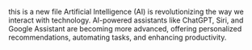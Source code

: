 this is a new file
Artificial Intelligence (AI) is revolutionizing the way we interact with technology. AI-powered assistants like ChatGPT, Siri, and Google Assistant are becoming more advanced, offering personalized recommendations, automating tasks, and enhancing productivity.
